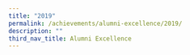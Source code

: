 ```yaml
---
title: "2019"
permalink: /achievements/alumni-excellence/2019/
description: ""
third_nav_title: Alumni Excellence
---
```

